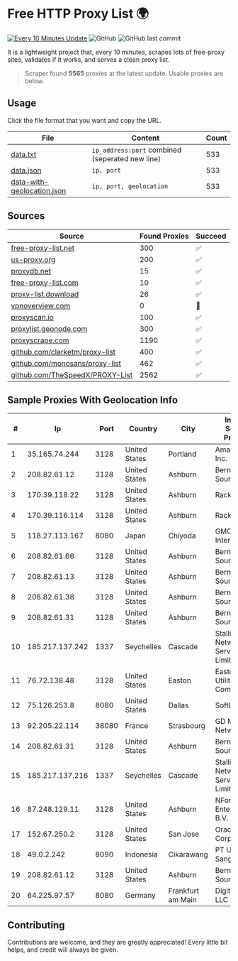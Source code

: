 
# Free HTTP Proxy List 🌍

[![Every 10 Minutes Update](https://github.com/mertguvencli/http-proxy-list/actions/workflows/main.yml/badge.svg?branch=main)](https://github.com/mertguvencli/http-proxy-list/actions/workflows/main.yml)
![GitHub](https://img.shields.io/github/license/mertguvencli/http-proxy-list)
![GitHub last commit](https://img.shields.io/github/last-commit/mertguvencli/http-proxy-list)

It is a lightweight project that, every 10 minutes, scrapes lots of free-proxy sites, validates if it works, and serves a clean proxy list.


> Scraper found **5565** proxies at the latest update. Usable proxies are below.

## Usage

Click the file format that you want and copy the URL.


|File|Content|Count|
|----|-------|-----|
|[data.txt](https://raw.githubusercontent.com/mertguvencli/http-proxy-list/main/proxy-list/data.txt)|`ip_address:port` combined (seperated new line)|533|
|[data.json](https://raw.githubusercontent.com/mertguvencli/http-proxy-list/main/proxy-list/data.json)|`ip, port`|533|
|[data-with-geolocation.json](https://raw.githubusercontent.com/mertguvencli/http-proxy-list/main/proxy-list/data-with-geolocation.json)|`ip, port, geolocation`|533|

## Sources

|Source|Found Proxies|Succeed|
|------|-------------|-------|
|[free-proxy-list.net](https://free-proxy-list.net)|300|✅|
|[us-proxy.org](https://www.us-proxy.org)|200|✅|
|[proxydb.net](http://proxydb.net)|15|✅|
|[free-proxy-list.com](https://free-proxy-list.com/?page=&port=&type%5B%5D=http&type%5B%5D=https&up_time=0&search=Search)|10|✅|
|[proxy-list.download](https://www.proxy-list.download/HTTP)|26|✅|
|[vpnoverview.com](https://vpnoverview.com/privacy/anonymous-browsing/free-proxy-servers)|0|🚫|
|[proxyscan.io](https://www.proxyscan.io)|100|✅|
|[proxylist.geonode.com](https://proxylist.geonode.com/api/proxy-list?limit=300&page=1&sort_by=lastChecked&sort_type=desc&protocols=http,https)|300|✅|
|[proxyscrape.com](https://api.proxyscrape.com/v2/?request=displayproxies&protocol=http&timeout=10000&country=all&ssl=all&anonymity=all)|1190|✅|
|[github.com/clarketm/proxy-list](https://raw.githubusercontent.com/clarketm/proxy-list/master/proxy-list-raw.txt)|400|✅|
|[github.com/monosans/proxy-list](https://raw.githubusercontent.com/monosans/proxy-list/main/proxies/http.txt)|462|✅|
|[github.com/TheSpeedX/PROXY-List](https://raw.githubusercontent.com/TheSpeedX/PROXY-List/master/http.txt)|2562|✅|


## Sample Proxies With Geolocation Info

|#|Ip|Port|Country|City|Internet Service Provider|
|-|--|----|-------|----|-------------------------|
|1|35.165.74.244|3128|United States|Portland|Amazon.com, Inc.|
|2|208.82.61.12|3128|United States|Ashburn|Bernardi Sounds|
|3|170.39.118.22|3128|United States|Ashburn|Rackdog, LLC|
|4|170.39.116.114|3128|United States|Ashburn|Rackdog, LLC|
|5|118.27.113.167|8080|Japan|Chiyoda|GMO Internet, Inc.|
|6|208.82.61.66|3128|United States|Ashburn|Bernardi Sounds|
|7|208.82.61.13|3128|United States|Ashburn|Bernardi Sounds|
|8|208.82.61.38|3128|United States|Ashburn|Bernardi Sounds|
|9|208.82.61.31|3128|United States|Ashburn|Bernardi Sounds|
|10|185.217.137.242|1337|Seychelles|Cascade|Stallion Network Services Limited|
|11|76.72.138.48|3128|United States|Easton|Easton Utilities Commission|
|12|75.126.253.8|8080|United States|Dallas|SoftLayer|
|13|92.205.22.114|38080|France|Strasbourg|GD MASS Network|
|14|208.82.61.31|3128|United States|Ashburn|Bernardi Sounds|
|15|185.217.137.216|1337|Seychelles|Cascade|Stallion Network Services Limited|
|16|87.248.129.11|3128|United States|Ashburn|NForce Entertainment B.V.|
|17|152.67.250.2|3128|United States|San Jose|Oracle Corporation|
|18|49.0.2.242|8090|Indonesia|Cikarawang|PT Usaha Adi Sanggoro|
|19|208.82.61.12|3128|United States|Ashburn|Bernardi Sounds|
|20|64.225.97.57|8080|Germany|Frankfurt am Main|DigitalOcean, LLC|



## Contributing

Contributions are welcome, and they are greatly appreciated! Every
little bit helps, and credit will always be given.

